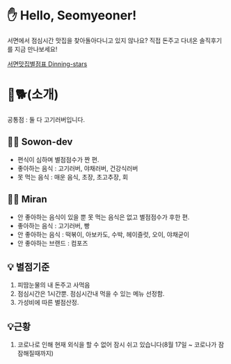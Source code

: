 # ✋ Hello, Seomyeoner!

서면에서 점심시간 맛집을 찾아돌아다니고 있지 않나요?
직접 돈주고 다녀온 솔직후기를 지금 만나보세요!

[서면맛집별점표 Dinning-stars](https://kcrt1020.github.io/dinning-stars/stars.html)

# 🐂🐕(소개)

공통점 : 둘 다 고기러버입니다.

## 👨‍💻 Sowon-dev
- 편식이 심하며 별점점수가 짠 편.
- 좋아하는 음식 : 고기러버, 야채러버, 건강식러버
- 못 먹는 음식 : 매운 음식, 초장, 초고추장, 회


## 👩‍💻 Miran
- 안 좋아하는 음식이 있을 뿐 못 먹는 음식은 없고 별점점수가 후한 편.
- 좋아하는 음식 : 고기러버, 빵
- 안 좋아하는 음식 : 떡볶이, 아보카도, 수박, 헤이즐럿, 오이, 야채굳이
- 안 좋아하는 브랜드 : 컴포즈

## 💡 별점기준
1. 피땀눈물의 내 돈주고 사먹음
2. 점심시간은 1시간뿐. 점심시간내 먹을 수 있는 메뉴 선정함.
3. 가성비에 따른 별점산정.


## 💡근황
1. 코로나로 인해 현재 외식을 할 수 없어 잠시 쉬고 있습니다(8월 17일 ~ 코로나가 잠잠해질때까지)
